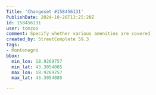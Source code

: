 ```yaml
---
Title: 'Changeset #158456131'
PublishDate: 2024-10-28T13:25:28Z
id: 158456131
user: tomzoo
comment: Specify whether various amenities are covered
created_by: StreetComplete 59.3
tags:
- Montenegro
bbox:
  min_lon: 18.9269757
  min_lat: 43.3054085
  max_lon: 18.9269757
  max_lat: 43.3054085

---
```

